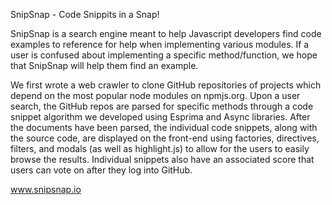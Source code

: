 SnipSnap - Code Snippits in a Snap!

SnipSnap is a search engine meant to help Javascript developers find code examples to reference for help when implementing various modules. If a user is confused about implementing a specific method/function, we hope that SnipSnap will help them find an example.

We first wrote a web crawler to clone GitHub repositories of projects which depend on the most popular node modules on npmjs.org. Upon a user search, the GitHub repos are parsed for specific methods through a code snippet algorithm we developed using Esprima and Async libraries. After the documents have been parsed, the individual code snippets, along with the source code, are displayed on the front-end using factories, directives, filters, and modals (as well as highlight.js) to allow for the users to easily browse the results. Individual snippets also have an associated score that users can vote on after they log into GitHub.

www.snipsnap.io
